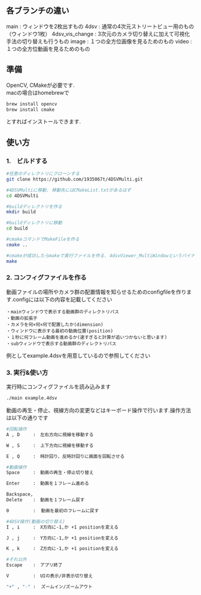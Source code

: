 ## 各ブランチの違い
main            : ウィンドウを2枚出すもの
4dsv            : 通常の4次元ストリートビュー用のもの（ウィンドウ1枚）
4dsv_vis_change : 3次元のカメラ切り替えに加えて可視化手法の切り替えも行うもの
image           : １つの全方位画像を見るためのもの
video           : １つの全方位動画を見るためのもの

## 準備
OpenCV, CMakeが必要です.  
macの場合はhomebrewで
```bash
brew install opencv
brew install cmake
```
とすればインストールできます.

## 使い方
### 1.　ビルドする
```bash
#任意のディレクトリにクローンする
git clone https://github.com/1935067t/4DSVMulti.git

#4DSVMultiに移動. 移動先にはCMakeList.txtがあるはず
cd 4DSVMulti

#buildディレクトリを作る
mkdir build

#buildディレクトリに移動
cd build

#cmakeコマンドでMakeFileを作る
cmake ..

#cmakeが成功したらmakeで実行ファイルを作る. 4dsvViewer_MultiWindowというバイナリファイルが作られる
make
```

### 2. コンフィグファイルを作る
動画ファイルの場所やカメラ群の配置情報を知らせるためのconfigfileを作ります.configには以下の内容を記載してください
```text
・mainウィンドウで表示する動画群のディレクトリパス
・動画の拡張子
・カメラを何×何×何で配置したか(dimension)
・ウィンドウに表示する最初の動画位置(position)
・１秒に何フレーム動画を進めるか(速すぎると計算が追いつかないと思います)
・subウィンドウで表示する動画群のディレクトリパス
```
例としてexample.4dsvを用意しているので参照してください

### 3. 実行&使い方
実行時にコンフィグファイルを読み込みます
```bash
./main example.4dsv
```
動画の再生・停止、視線方向の変更などはキーボード操作で行います.操作方法は以下の通りです

```bash
#回転操作
A , D     :　左右方向に視線を移動する

W , S     :　上下方向に視線を移動する

E , Q     :　時計回り、反時計回りに画面を回転させる

#動画操作
Space     :　動画の再生・停止切り替え

Enter     :　動画を１フレーム進める

Backspace,
Delete    :　動画を１フレーム戻す

0         :  動画を最初のフレームに戻す

#4DSV操作(動画の切り替え)
I , i     :　X方向に-1,か +1 positionを変える

J , j     :　Y方向に-1,か +1 positionを変える

K , k     :　Z方向に-1,か +1 positionを変える

#それ以外
Escape    :　アプリ終了

V         :　UIの表示/非表示切り替え

"+" , "-" :  ズームイン/ズームアウト
```

